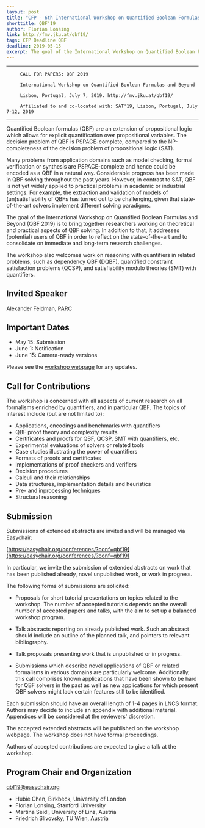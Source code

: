 ```yaml
---
layout: post
title: "CFP - 6th International Workshop on Quantified Boolean Formulas and Beyond"
shorttitle: QBF'19
author: Florian Lonsing
link: http://fmv.jku.at/qbf19/
tags: CFP Deadline QBF
deadline: 2019-05-15
excerpt: The goal of the International Workshop on Quantified Boolean Formulas and Beyond is to bring together researchers working on theoretical and practical aspects of QBF solving and related formalisms involving quantifiers. The workshop addresses theoreticians and practitioners in order to reflect on the-state-of-the-art in research and to consolidate on immediate and long-term challenges.
---
```


----------------------------------------------

         CALL FOR PAPERS: QBF 2019
                
         International Workshop on Quantified Boolean Formulas and Beyond

         Lisbon, Portugal, July 7, 2019. http://fmv.jku.at/qbf19/ 

         Affiliated to and co-located with: SAT'19, Lisbon, Portugal, July 7-12, 2019

----------------------------------------------

Quantified Boolean formulas (QBF) are an extension of propositional
logic which allows for explicit quantification over propositional
variables. The decision problem of QBF is PSPACE-complete, compared to
the NP-completeness of the decision problem of propositional logic (SAT).

Many problems from application domains such as model checking, formal
verification or synthesis are PSPACE-complete and hence could be
encoded as a QBF in a natural way. Considerable progress has been made
in QBF solving throughout the past years. However, in contrast to SAT,
QBF is not yet widely applied to practical problems in academic or
industrial settings. For example, the extraction and validation of
models of (un)satisfiability of QBFs has turned out to be
challenging, given that state-of-the-art solvers implement different
solving paradigms.

The goal of the International Workshop on Quantified Boolean Formulas
and Beyond (QBF 2019) is to bring together researchers working on
theoretical and practical aspects of QBF solving. In addition to that,
it addresses (potential) users of QBF in order to reflect on the
state-of-the-art and to consolidate on immediate and long-term
research challenges.

The workshop also welcomes work on reasoning with quantifiers in
related problems, such as dependency QBF (DQBF), quantified constraint
satisfaction problems (QCSP), and satisfiability modulo theories (SMT)
with quantifiers.

## Invited Speaker

Alexander Feldman, PARC

## Important Dates

- May  15: Submission
- June  1: Notification
- June 15: Camera-ready versions

Please see the [workshop webpage](http://fmv.jku.at/qbf19/) for any updates.

## Call for Contributions

The workshop is concerned with all aspects of current research on all
formalisms enriched by quantifiers, and in particular QBF. The topics
of interest include (but are not limited to):

- Applications, encodings and benchmarks with quantifiers
- QBF proof theory and complexity results
- Certificates and proofs for QBF, QCSP, SMT with quantifiers, etc.
- Experimental evaluations of solvers or related tools
- Case studies illustrating the power of quantifiers
- Formats of proofs and certificates
- Implementations of proof checkers and verifiers
- Decision procedures
- Calculi and their relationships
- Data structures, implementation details and heuristics
- Pre- and inprocessing techniques
- Structural reasoning

## Submission

Submissions of extended abstracts are invited and will be managed via
Easychair:

[https://easychair.org/conferences/?conf=qbf19](https://easychair.org/conferences/?conf=qbf19)

In particular, we invite the submission of extended abstracts on work
that has been published already, novel unpublished work, or work in
progress.

The following forms of submissions are solicited:

- Proposals for short tutorial presentations on topics related to the
  workshop. The number of accepted tutorials depends on the overall
  number of accepted papers and talks, with the aim to set up a
  balanced workshop program.

- Talk abstracts reporting on already published work. Such an abstract
  should include an outline of the planned talk, and pointers to
  relevant bibliography.

- Talk proposals presenting work that is unpublished or in progress.

- Submissions which describe novel applications of QBF or related
  formalisms in various domains are particularly welcome.
  Additionally, this call comprises known applications that have been
  shown to be hard for QBF solvers in the past as well as new
  applications for which present QBF solvers might lack certain
  features still to be identified.

Each submission should have an overall length of 1-4 pages in LNCS
format. Authors may decide to include an appendix with additional
material. Appendices will be considered at the reviewers' discretion.

The accepted extended abstracts will be published on the workshop
webpage. The workshop does not have formal proceedings.

Authors of accepted contributions are expected to give a talk at the
workshop.

## Program Chair and Organization

[qbf19@easychair.org](qbf19@easychair.org)

- Hubie Chen, Birkbeck, University of London
- Florian Lonsing, Stanford University
- Martina Seidl, University of Linz, Austria
- Friedrich Slivovsky, TU Wien, Austria
